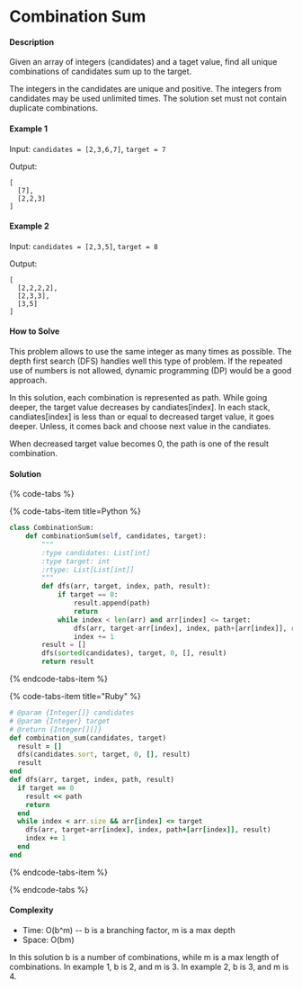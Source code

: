 # Combination Sum

#### Description

Given an array of integers (candidates) and a taget value, find all unique combinations of candidates sum up to the target.

The integers in the candidates are unique and positive.
The integers from candidates may be used unlimited times.
The solution set must not contain duplicate combinations.

#### Example 1
Input: `candidates = [2,3,6,7]`, `target = 7`

Output:
```
[
  [7],
  [2,2,3]
]
```

#### Example 2
Input: `candidates = [2,3,5]`, `target = 8`

Output:
```
[
  [2,2,2,2],
  [2,3,3],
  [3,5]
]
```

#### How to Solve

This problem allows to use the same integer as many times as possible. The depth first search (DFS) handles well this type of problem. If the repeated use of numbers is not allowed, dynamic programming (DP) would be a good approach.

In this solution, each combination is represented as path.
While going deeper, the target value decreases by candiates[index]. In each stack, candiates[index] is less than or equal to decreased target value, it goes deeper. Unless, it comes back and choose next value in the candiates.

When decreased target value becomes 0, the path is one of the result combination.

#### Solution

{% code-tabs %}

{% code-tabs-item title=Python %}
```python
class CombinationSum:
    def combinationSum(self, candidates, target):
        """
        :type candidates: List[int]
        :type target: int
        :rtype: List[List[int]]
        """
        def dfs(arr, target, index, path, result):
            if target == 0:
                result.append(path)
                return
            while index < len(arr) and arr[index] <= target:
                dfs(arr, target-arr[index], index, path+[arr[index]], result)
                index += 1
        result = []
        dfs(sorted(candidates), target, 0, [], result)
        return result
```
{% endcode-tabs-item %}

{% code-tabs-item title="Ruby" %}
```ruby
# @param {Integer[]} candidates
# @param {Integer} target
# @return {Integer[][]}
def combination_sum(candidates, target)
  result = []
  dfs(candidates.sort, target, 0, [], result)
  result
end
def dfs(arr, target, index, path, result)
  if target == 0
    result << path
    return
  end
  while index < arr.size && arr[index] <= target
    dfs(arr, target-arr[index], index, path+[arr[index]], result)
    index += 1
  end
end
```
{% endcode-tabs-item %}

{% endcode-tabs %}

#### Complexity
- Time: O(b^m) -- b is a branching factor, m is a max depth
- Space: O(bm)

In this solution b is a number of combinations, while m is a max length of combinations. In example 1, b is 2, and m is 3.
In example 2, b is 3, and m is 4.
